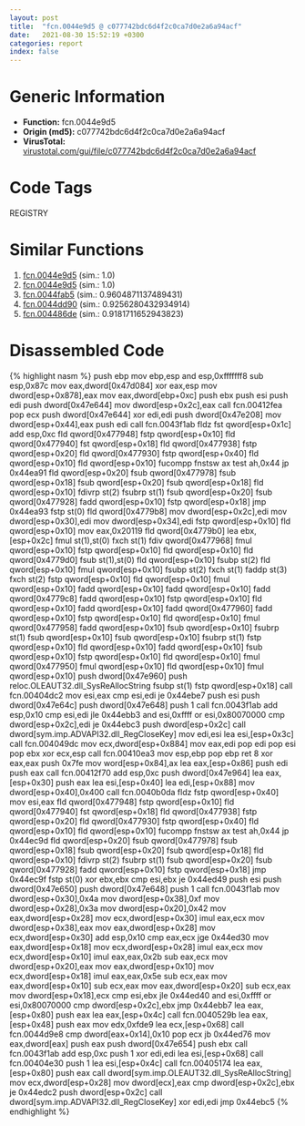 ```yaml
---
layout: post
title:  "fcn.0044e9d5 @ c077742bdc6d4f2c0ca7d0e2a6a94acf"
date:   2021-08-30 15:52:19 +0300
categories: report
index: false
---
```


# Generic Information
- **Function:** fcn.0044e9d5
- **Origin (md5):** c077742bdc6d4f2c0ca7d0e2a6a94acf
- **VirusTotal:** [virustotal.com/gui/file/c077742bdc6d4f2c0ca7d0e2a6a94acf][virustotal_ref]

# Code Tags
<span class="tag" id="REGISTRY">REGISTRY</span>


# Similar Functions

1. [fcn.0044e9d5][similar_1_ref] (sim.: 1.0)
2. [fcn.0044e9d5][similar_2_ref] (sim.: 1.0)
3. [fcn.0044fab5][similar_3_ref] (sim.: 0.9604871137489431)
4. [fcn.0044dd90][similar_4_ref] (sim.: 0.9256280432934914)
5. [fcn.004486de][similar_5_ref] (sim.: 0.9181711652943823)


# Disassembled Code

{% highlight nasm %}
push ebp
mov ebp,esp
and esp,0xfffffff8
sub esp,0x87c
mov eax,dword[0x47d084]
xor eax,esp
mov dword[esp+0x878],eax
mov eax,dword[ebp+0xc]
push ebx
push esi
push edi
push dword[0x47e644]
mov dword[esp+0x2c],eax
call fcn.00412fea
pop ecx
push dword[0x47e644]
xor edi,edi
push dword[0x47e208]
mov dword[esp+0x44],eax
push edi
call fcn.0043f1ab
fldz
fst qword[esp+0x1c]
add esp,0xc
fld qword[0x477948]
fstp qword[esp+0x10]
fld qword[0x477940]
fst qword[esp+0x18]
fld qword[0x477938]
fstp qword[esp+0x20]
fld qword[0x477930]
fstp qword[esp+0x40]
fld qword[esp+0x10]
fld qword[esp+0x10]
fucompp
fnstsw ax
test ah,0x44
jp 0x44ea91
fld qword[esp+0x20]
fsub qword[0x477978]
fsub qword[esp+0x18]
fsub qword[esp+0x20]
fsub qword[esp+0x18]
fld qword[esp+0x10]
fdivrp st(2)
fsubrp st(1)
fsub qword[esp+0x20]
fsub qword[0x477928]
fadd qword[esp+0x10]
fstp qword[esp+0x18]
jmp 0x44ea93
fstp st(0)
fld qword[0x4779b8]
mov dword[esp+0x2c],edi
mov dword[esp+0x30],edi
mov dword[esp+0x34],edi
fstp qword[esp+0x10]
fld qword[esp+0x10]
mov eax,0x20119
fld qword[0x4779b0]
lea ebx,[esp+0x2c]
fmul st(1),st(0)
fxch st(1)
fdiv qword[0x477968]
fmul qword[esp+0x10]
fstp qword[esp+0x10]
fld qword[esp+0x10]
fld qword[0x4779d0]
fsub st(1),st(0)
fld qword[esp+0x10]
fsubp st(2)
fld qword[esp+0x10]
fmul qword[esp+0x10]
fsubp st(2)
fxch st(1)
faddp st(3)
fxch st(2)
fstp qword[esp+0x10]
fld qword[esp+0x10]
fmul qword[esp+0x10]
fadd qword[esp+0x10]
fadd qword[esp+0x10]
fadd qword[0x4779c8]
fadd qword[esp+0x10]
fstp qword[esp+0x10]
fld qword[esp+0x10]
fadd qword[esp+0x10]
fadd qword[0x477960]
fadd qword[esp+0x10]
fstp qword[esp+0x10]
fld qword[esp+0x10]
fmul qword[0x477958]
fadd qword[esp+0x10]
fsub qword[esp+0x10]
fsubrp st(1)
fsub qword[esp+0x10]
fsub qword[esp+0x10]
fsubrp st(1)
fstp qword[esp+0x10]
fld qword[esp+0x10]
fadd qword[esp+0x10]
fsub qword[esp+0x10]
fstp qword[esp+0x10]
fld qword[esp+0x10]
fmul qword[0x477950]
fmul qword[esp+0x10]
fld qword[esp+0x10]
fmul qword[esp+0x10]
push dword[0x47e960]
push reloc.OLEAUT32.dll_SysReAllocString
fsubp st(1)
fstp qword[esp+0x18]
call fcn.00404dc2
mov esi,eax
cmp esi,edi
je 0x44ebe7
push esi
push dword[0x47e64c]
push dword[0x47e648]
push 1
call fcn.0043f1ab
add esp,0x10
cmp esi,edi
jle 0x44ebb3
and esi,0xffff
or esi,0x80070000
cmp dword[esp+0x2c],edi
je 0x44ebc3
push dword[esp+0x2c]
call dword[sym.imp.ADVAPI32.dll_RegCloseKey]
mov edi,esi
lea esi,[esp+0x3c]
call fcn.004049dc
mov ecx,dword[esp+0x884]
mov eax,edi
pop edi
pop esi
pop ebx
xor ecx,esp
call fcn.00410ea3
mov esp,ebp
pop ebp
ret 8
xor eax,eax
push 0x7fe
mov word[esp+0x84],ax
lea eax,[esp+0x86]
push edi
push eax
call fcn.00412f70
add esp,0xc
push dword[0x47e964]
lea eax,[esp+0x30]
push eax
lea esi,[esp+0x40]
lea edi,[esp+0x88]
mov dword[esp+0x40],0x400
call fcn.0040b0da
fldz
fstp qword[esp+0x40]
mov esi,eax
fld qword[0x477948]
fstp qword[esp+0x10]
fld qword[0x477940]
fst qword[esp+0x18]
fld qword[0x477938]
fstp qword[esp+0x20]
fld qword[0x477930]
fstp qword[esp+0x40]
fld qword[esp+0x10]
fld qword[esp+0x10]
fucompp
fnstsw ax
test ah,0x44
jp 0x44ec9d
fld qword[esp+0x20]
fsub qword[0x477978]
fsub qword[esp+0x18]
fsub qword[esp+0x20]
fsub qword[esp+0x18]
fld qword[esp+0x10]
fdivrp st(2)
fsubrp st(1)
fsub qword[esp+0x20]
fsub qword[0x477928]
fadd qword[esp+0x10]
fstp qword[esp+0x18]
jmp 0x44ec9f
fstp st(0)
xor ebx,ebx
cmp esi,ebx
je 0x44ed49
push esi
push dword[0x47e650]
push dword[0x47e648]
push 1
call fcn.0043f1ab
mov dword[esp+0x30],0x4a
mov dword[esp+0x38],0xf
mov dword[esp+0x28],0x3a
mov dword[esp+0x20],0x42
mov eax,dword[esp+0x28]
mov ecx,dword[esp+0x30]
imul eax,ecx
mov dword[esp+0x38],eax
mov eax,dword[esp+0x28]
mov ecx,dword[esp+0x30]
add esp,0x10
cmp eax,ecx
jge 0x44ed30
mov eax,dword[esp+0x18]
mov ecx,dword[esp+0x28]
imul eax,ecx
mov ecx,dword[esp+0x10]
imul eax,eax,0x2b
sub eax,ecx
mov dword[esp+0x20],eax
mov eax,dword[esp+0x10]
mov ecx,dword[esp+0x18]
imul eax,eax,0x5e
sub ecx,eax
mov eax,dword[esp+0x10]
sub ecx,eax
mov eax,dword[esp+0x20]
sub ecx,eax
mov dword[esp+0x18],ecx
cmp esi,ebx
jle 0x44ed40
and esi,0xffff
or esi,0x80070000
cmp dword[esp+0x2c],ebx
jmp 0x44ebb7
lea eax,[esp+0x80]
push eax
lea eax,[esp+0x4c]
call fcn.0040529b
lea eax,[esp+0x48]
push eax
mov edx,0xfde9
lea ecx,[esp+0x68]
call fcn.0044d9e8
cmp dword[eax+0x14],0x10
pop ecx
jb 0x44ed76
mov eax,dword[eax]
push eax
push dword[0x47e654]
push ebx
call fcn.0043f1ab
add esp,0xc
push 1
xor edi,edi
lea esi,[esp+0x68]
call fcn.00404e30
push 1
lea esi,[esp+0x4c]
call fcn.00405174
lea eax,[esp+0x80]
push eax
call dword[sym.imp.OLEAUT32.dll_SysReAllocString]
mov ecx,dword[esp+0x28]
mov dword[ecx],eax
cmp dword[esp+0x2c],ebx
je 0x44edc2
push dword[esp+0x2c]
call dword[sym.imp.ADVAPI32.dll_RegCloseKey]
xor edi,edi
jmp 0x44ebc5
{% endhighlight %}


[similar_1_ref]: /report/fcn.0044e9d5@96a869ae624ddb4834a1d5a829f85469
[similar_2_ref]: /report/fcn.0044e9d5@505be53c36227b94e2fcc406f247f6e5
[similar_3_ref]: /report/fcn.0044fab5@f5b8476c36459986b226c45654aeb016
[similar_4_ref]: /report/fcn.0044dd90@56a02334aea008c131d2741a089910fb
[similar_5_ref]: /report/fcn.004486de@e16f74a2849182d98050864255e902f8
[virustotal_ref]: https://www.virustotal.com/gui/file/c077742bdc6d4f2c0ca7d0e2a6a94acf